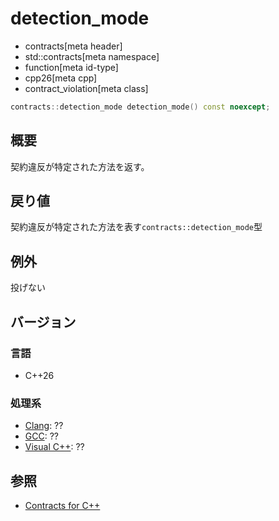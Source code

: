 # detection_mode
* contracts[meta header]
* std::contracts[meta namespace]
* function[meta id-type]
* cpp26[meta cpp]
* contract_violation[meta class]

```cpp
contracts::detection_mode detection_mode() const noexcept;
```

## 概要
契約違反が特定された方法を返す。

## 戻り値
契約違反が特定された方法を表す`contracts::detection_mode`型

## 例外
投げない

## バージョン
### 言語
- C++26

### 処理系
- [Clang](/implementation.md#clang): ??
- [GCC](/implementation.md#gcc): ??
- [Visual C++](/implementation.md#visual_cpp): ??

## 参照
- [Contracts for C++](https://open-std.org/jtc1/sc22/wg21/docs/papers/2025/p2900r14.pdf)